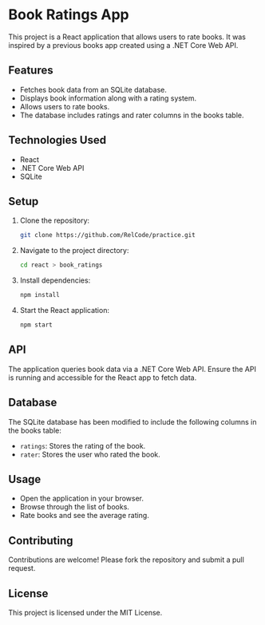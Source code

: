 # Book Ratings App

This project is a React application that allows users to rate books. It was inspired by a previous books app created using a .NET Core Web API.

## Features

- Fetches book data from an SQLite database.
- Displays book information along with a rating system.
- Allows users to rate books.
- The database includes ratings and rater columns in the books table.

## Technologies Used

- React
- .NET Core Web API
- SQLite

## Setup

1. Clone the repository:
    ```bash
    git clone https://github.com/RelCode/practice.git
    ```
2. Navigate to the project directory:
    ```bash
    cd react > book_ratings
    ```
3. Install dependencies:
    ```bash
    npm install
    ```
4. Start the React application:
    ```bash
    npm start
    ```

## API

The application queries book data via a .NET Core Web API. Ensure the API is running and accessible for the React app to fetch data.

## Database

The SQLite database has been modified to include the following columns in the books table:
- `ratings`: Stores the rating of the book.
- `rater`: Stores the user who rated the book.

## Usage

- Open the application in your browser.
- Browse through the list of books.
- Rate books and see the average rating.

## Contributing

Contributions are welcome! Please fork the repository and submit a pull request.

## License

This project is licensed under the MIT License.
